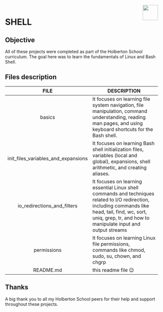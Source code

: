 <img  height="50px" align="right" src="https://apply.holbertonschool.com/holberton-logo.png">

# SHELL

## Objective

All of these projects were completed as part of the Holberton School curriculum. The goal here was to learn the fundamentals of Linux and Bash Shell.

## Files description

| FILE                                | DESCRIPTION|
| :---------------------------------: | ---------- |
| basics                              | It focuses on learning file system navigation, file manipulation, command understanding, reading man pages, and using keyboard shortcuts for the Bash shell. |
| init_files_variables_and_expansions | It focuses on learning Bash shell initialization files, variables (local and global), expansions, shell arithmetic, and creating aliases.  |
| io_redirections_and_filters | It focuses on learning essential Linux shell commands and techniques related to I/O redirection, including commands like head, tail, find, wc, sort, uniq, grep, tr, and how to manipulate input and output streams |
| permissions | It focuses on learning Linux file permissions, commands like chmod, sudo, su, chown, and chgrp |
| README.md | this readme file :wink: |

## Thanks

A big thank you to all my Holberton School peers for their help and support throughout these projects.
